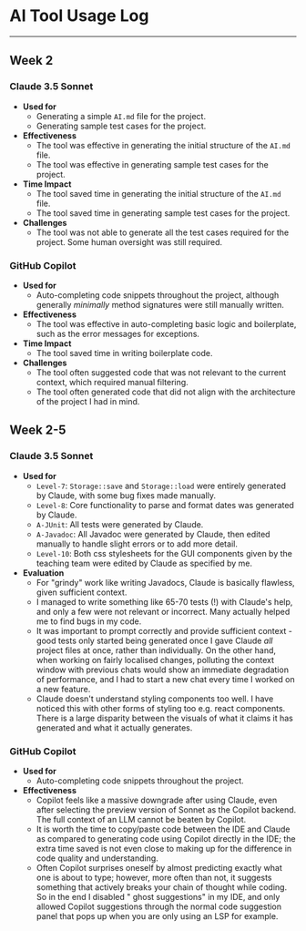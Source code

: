 # AI Tool Usage Log

___

## Week 2

### Claude 3.5 Sonnet

- **Used for**
    - Generating a simple `AI.md` file for the project.
    - Generating sample test cases for the project.
- **Effectiveness**
    - The tool was effective in generating the initial structure of the `AI.md` file.
    - The tool was effective in generating sample test cases for the project.
- **Time Impact**
    - The tool saved time in generating the initial structure of the `AI.md` file.
    - The tool saved time in generating sample test cases for the project.
- **Challenges**
    - The tool was not able to generate all the test cases required for the project. Some human oversight was still
      required.

### GitHub Copilot

- **Used for**
    - Auto-completing code snippets throughout the project, although generally _minimally_ method signatures were still
      manually written.
- **Effectiveness**
    - The tool was effective in auto-completing basic logic and boilerplate, such as the error messages for exceptions.
- **Time Impact**
    - The tool saved time in writing boilerplate code.
- **Challenges**
    - The tool often suggested code that was not relevant to the current context, which required manual filtering.
    - The tool often generated code that did not align with the architecture of the project I had in mind.

## Week 2-5

### Claude 3.5 Sonnet

- **Used for**
    - `Level-7`: `Storage::save` and `Storage::load` were entirely generated by Claude, with some bug fixes made
      manually.
    - `Level-8`: Core functionality to parse and format dates was generated by Claude.
    - `A-JUnit`: All tests were generated by Claude.
    - `A-Javadoc`: All Javadoc were generated by Claude, then edited manually to handle slight errors or to add more
      detail.
    - `Level-10`: Both css stylesheets for the GUI components given by the teaching team were edited by Claude as
      specified by me.
- **Evaluation**
    - For "grindy" work like writing Javadocs, Claude is basically flawless, given sufficient context.
    - I managed to write something like 65-70 tests (!) with Claude's help, and only a few were not relevant or
      incorrect. Many actually helped me to find bugs in my code.
    - It was important to prompt correctly and provide sufficient context - good tests only started being generated once
      I gave Claude *all* project files at once, rather than individually. On the other hand, when working on fairly
      localised changes, polluting the context window with previous chats would show an immediate degradation of
      performance, and I had to start a new chat every time I worked on a new feature.
    - Claude doesn't understand styling components too well. I have noticed this with other forms of styling too e.g.
      react components. There is a large disparity between the visuals of what it claims it has generated and what it
      actually generates.

### GitHub Copilot

- **Used for**
    - Auto-completing code snippets throughout the project.
- **Effectiveness**
    - Copilot feels like a massive downgrade after using Claude, even after selecting the preview version of Sonnet as
      the Copilot backend. The full context of an LLM cannot be beaten by Copilot.
    - It is worth the time to copy/paste code between the IDE and Claude as compared to generating code using Copilot
      directly in the IDE; the extra time saved is not even close to making up for the difference in code quality and
      understanding.
    - Often Copilot surprises oneself by almost predicting exactly what one is about to type; however, more often than
      not, it suggests something that actively breaks your chain of thought while coding. So in the end I disabled "
      ghost suggestions" in my IDE, and only allowed Copilot suggestions through the normal code suggestion panel that
      pops up when you are only using an LSP for example.
